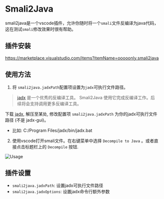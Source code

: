 # Smali2Java

smali2java是一个vscode插件，允许你随时将一个`smali`文件反编译为java代码，这在测试`smali`修改效果时很有帮助。

## 插件安装
https://marketplace.visualstudio.com/items?itemName=ooooonly.smali2java

## 使用方法

1. 将 `smali2java.jadxPath`配置项设置为`jadx`可执行文件路径。

> [jadx](https://github.com/skylot/jadx) 是一个优秀的反编译工具。 Smali2Java 使用它完成反编译工作。后续将会支持调用更多反编译工具。

下载 [jadx](https://github.com/skylot/jadx), 解压至某处, 修改配置项 `smali2java.jadxPath` 为你的jadx可执行文件路径 (不是 jadx-gui)。
- 比如: C:/Program Files/jadx/bin/jadx.bat

2. 使用vscode打开smali文件。在右键菜单中选择 `Decompile to Java` 。或者直接点击标题栏上的 `Decompile` 按钮.

![Usage](./res/snapshot/usage.gif)

## 插件设置

* `smali2java.jadxPath`: 设置jadx可执行文件路径
* `smali2java.jadxOptions`: 设置jadx命令行额外参数
